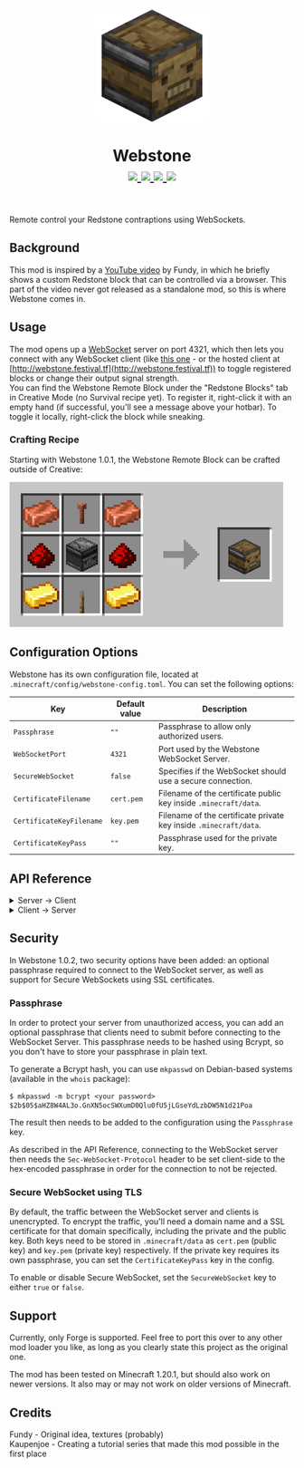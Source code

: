 <p align="center">
    <img src="./src/main/resources/icon.png" height="200">
</p>

<h1 align="center">Webstone  <br>
	<a href="https://modrinth.com/mod/webstone/versions#all-versions">
        <img src="https://img.shields.io/badge/Available%20for-Forge--1.20.1-green">
    </a>
	<a href="https://github.com/https://github.com/festivaldev/webstone/blob/forge-1.20.1/LICENSE">
        <img src="https://img.shields.io/github/license/festivaldev/webstone?style=flat&color=900c3f">
    </a>
	<a href="https://www.curseforge.com/minecraft/mc-mods/webstone">
        <img src="https://img.shields.io/curseforge/dt/1082358?logo=CurseForge&label=&suffix=%20&color=242629&labelColor=f16436&logoColor=e9e9e9">
    </a>
    <a href="https://modrinth.com/mod/webstone">
        <img src="https://img.shields.io/modrinth/dt/webstone?logo=modrinth&label=&suffix=%20&color=242629&labelColor=5ca424&logoColor=1c1c1c">
    </a>
    <br><br>
</h1>

Remote control your Redstone contraptions using WebSockets.

## Background
This mod is inspired by a [YouTube video](https://www.youtube.com/watch?v=99Hd5Lh69T4) by Fundy, in which he briefly shows a custom Redstone block that can be controlled via a browser. This part of the video never got released as a standalone mod, so this is where Webstone comes in.

## Usage
The mod opens up a [WebSocket](https://developer.mozilla.org/en-US/docs/Web/API/WebSockets_API) server on port 4321, which then lets you connect with any WebSocket client (like [this one](https://github.com/festivaldev/webstone/tree/webui) - or the hosted client at [http://webstone.festival.tf](http://webstone.festival.tf)) to toggle registered blocks or change their output signal strength.  
You can find the Webstone Remote Block under the "Redstone Blocks" tab in Creative Mode (no Survival recipe yet). To register it, right-click it with an empty hand (if successful, you'll see a message above your hotbar). To toggle it locally, right-click the block while sneaking.

### Crafting Recipe

Starting with Webstone 1.0.1, the Webstone Remote Block can be crafted outside of Creative:

![crafting-webstone-remote-block](.github/assets/crafting-webstone-remote-block.png)

## Configuration Options

Webstone has its own configuration file, located at `.minecraft/config/webstone-config.toml`. You can set the following options:

| Key | Default value | Description |
| --- | --- | --- |
| `Passphrase` | `""` | Passphrase to allow only authorized users. |
| `WebSocketPort` | `4321` | Port used by the Webstone WebSocket Server. |
| `SecureWebSocket` | `false` | Specifies if the WebSocket should use a secure connection. |
| `CertificateFilename` | `cert.pem` | Filename of the certificate public key inside `.minecraft/data`. |
| `CertificateKeyFilename` | `key.pem` | Filename of the certificate private key inside `.minecraft/data`. |
| `CertificateKeyPass` | `""` | Passphrase used for the private key. |

## API Reference

<details>
<summary>Server → Client</summary>

If the WebSocket server needs a passphrase to connect to, clients need to supply it encoded as a hex string in the `Sec-WebSocket-Protocol` header. Using JavaScript, you can add it to an array as a second parameter when creating a WebSocket instance, following the connection URL:

```js
const socket = new WebSocket('ws://<IP address or FQDN>:4321', ['<your passphrase>']);
```

When connecting to the WebSocket server, the connecting client receives a list of currently registered blocks (including their display name, the current powered state, the output signal strength and the assigned group's id, if any), as well as block groups.

```jsonc
{
    "type": "block_list",
    "data": [
        {
            "blockId": "00000000-0000-0000-0000-000000000000",
            "name": "Example",
            "power": 15,
            "powered": false,
            "groupId": "00000000-0000-0000-0000-000000000000"
        },
        // ...
    ]
}
```

```jsonc
{
    "type": "block_groups",
    "data": [
        {
            "groupId": "00000000-0000-0000-0000-000000000000",
            "name": "Example Group",
            "blockIds": [
                //...
            ]
        },
        // ...
    ]
}
```

If any block or group is updated, their data will broadcast to every connected client.

```jsonc
{
    "type": "block_updated",
    "data": {
        "blockId": "00000000-0000-0000-0000-000000000000",
        "name": "Example",
        "power": 15,
        "powered": false,
        "groupId": "00000000-0000-0000-0000-000000000000"
    }
}
```

```jsonc
{
    "type": "group_updated",
    "data": 
        "groupId": "00000000-0000-0000-0000-000000000000",
        "name": "Example Group",
        "blockIds": [
            //...
        ]
    }
}
```
</details>

<details>
<summary>Client → Server</summary>

### Block Management
#### Set a block's powered state:

```jsonc
{
    "type": "block_state",
    "data": {
        "blockId": "00000000-0000-0000-0000-000000000000",
        "powered": false // Can be either true or false
    }
}
```

#### Set a block's output signal strength:

```jsonc
{
    "type": "block_power",
    "data": {
        "blockId": "00000000-0000-0000-0000-000000000000",
        "power": 7 // Can be anything between 0 and 15
    }
}
```

#### Set the display name of a block:

```jsonc
{
    "type": "rename_block",
    "data": {
        "blockId": "00000000-0000-0000-0000-000000000000",
        "name": "My Example Block"
    }
}
```

#### Delete a block from the Web UI:

```jsonc
{
    "type": "unregister_block",
    "data": {
        "blockId": "00000000-0000-0000-0000-000000000000"
    }
}
```

#### Add or remove a block to/from a group:

```jsonc
{
    "type": "change_group",
    "data": {
        "blockId": "00000000-0000-0000-0000-000000000000",
        "groupId": "00000000-0000-0000-0000-000000000000"
    }
}
```

#### Move a block to a different position in a group:

This only affects a block if it has been assigned to a group.

```jsonc
{
    "type": "move_block",
    "data": {
        "blockId": "00000000-0000-0000-0000-000000000000",
        "newIndex": "2"
    }
}
```

### Group Management
#### Create a new group:

```jsonc
{
    "type": "create_group",
    "data": {
        "name": "My awesome group"
    }
}
```

#### Rename a group:

```jsonc
{
    "type": "create_group",
    "data": {
        "groupId": "00000000-0000-0000-0000-000000000000",
        "name": "My awesome (renamed) group"
    }
}
```

#### Delete a group:

```jsonc
{
    "type": "delete_group",
    "data": {
        "groupId": "00000000-0000-0000-0000-000000000000"
    }
}
```

#### Move a group to a new position in the list of all groups:

```jsonc
{
    "type": "move_group",
    "data": {
        "groupId": "00000000-0000-0000-0000-000000000000",
        "newIndex": 2
    }
}
```

</details>

## Security

In Webstone 1.0.2, two security options have been added: an optional passphrase required to connect to the WebSocket server, as well as support for Secure WebSockets using SSL certificates.

### Passphrase

In order to protect your server from unauthorized access, you can add an optional passphrase that clients need to submit before connecting to the WebSocket Server. This passphrase needs to be hashed using Bcrypt, so you don't have to store your passphrase in plain text.

To generate a Bcrypt hash, you can use `mkpasswd` on Debian-based systems (available in the `whois` package):

```
$ mkpasswd -m bcrypt <your password>
$2b$05$aHZ8W4AL3o.GnXN5ocSWXumD0Qlu0fU5jLGseYdLzbDW5N1d21Poa
```

The result then needs to be added to the configuration using the `Passphrase` key.

As described in the API Reference, connecting to the WebSocket server then needs the `Sec-WebSocket-Protocol` header to be set client-side to the hex-encoded passphrase in order for the connection to not be rejected.

### Secure WebSocket using TLS

By default, the traffic between the WebSocket server and clients is unencrypted. To encrypt the traffic, you'll need a domain name and a SSL certificate for that domain specifically, including the private and the public key. Both keys need to be stored in `.minecraft/data` as `cert.pem` (public key) and `key.pem` (private key) respectively. If the private key requires its own passphrase, you can set the `CertificateKeyPass` key in the config.

To enable or disable Secure WebSocket, set the `SecureWebSocket` key to either `true` or `false`.


## Support

Currently, only Forge is supported. Feel free to port this over to any other mod loader you like, as long as you clearly state this project as the original one.

The mod has been tested on Minecraft 1.20.1, but should also work on newer versions. It also may or may not work on older versions of Minecraft.

## Credits
Fundy - Original idea, textures (probably)  
Kaupenjoe - Creating a tutorial series that made this mod possible in the first place